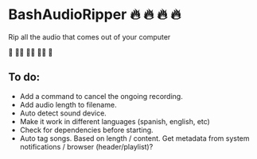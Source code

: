 # BashAudioRipper :fire: :fire: :fire: :fire:
Rip all the audio that comes out of your computer

:100: :100::100: :100::100: :100::100: :100:

## To do:

* Add a command to cancel the ongoing recording.
* Add audio length to filename.
* Auto detect sound device.
* Make it work in different languages (spanish, english, etc)
* Check for dependencies before starting.
* Auto tag songs. Based on length / content. Get metadata from system notifications / browser (header/playlist)?
